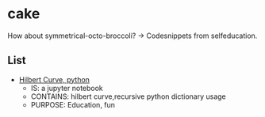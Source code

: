 # cake
How about symmetrical-octo-broccoli? -> Codesnippets from selfeducation.

## List
* [Hilbert Curve, python](https://github.com/pgreendale/cake/blob/main/Hilbert_Python.ipynb)
  * IS: a jupyter notebook 
  * CONTAINS: hilbert curve,recursive python dictionary usage
  * PURPOSE: Education, fun
